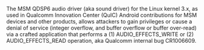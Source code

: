 The MSM QDSP6 audio driver (aka sound driver) for the Linux kernel 3.x, as used in Qualcomm Innovation Center (QuIC) Android contributions for MSM devices and other products, allows attackers to gain privileges or cause a denial of service (integer overflow, and buffer overflow or buffer over-read) via a crafted application that performs a (1) AUDIO_EFFECTS_WRITE or (2) AUDIO_EFFECTS_READ operation, aka Qualcomm internal bug CR1006609.